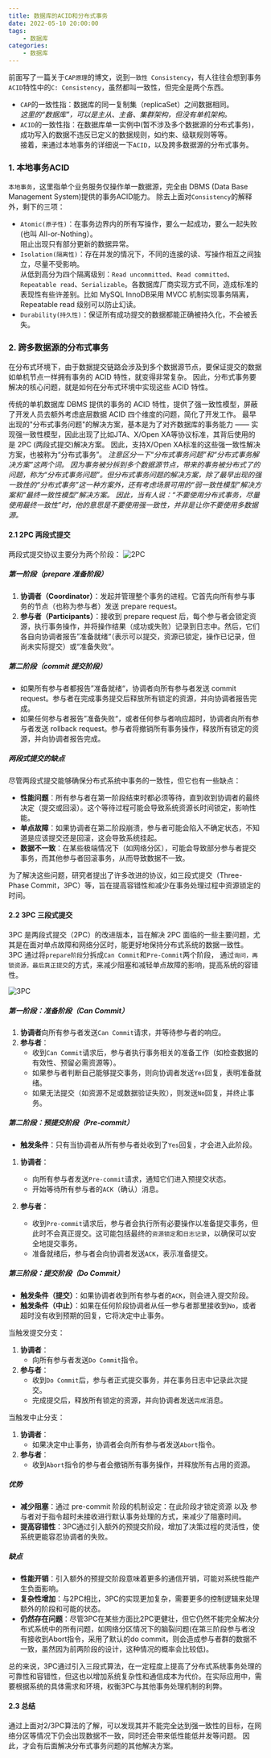 ```yaml
---
title: 数据库的ACID和分布式事务  
date: 2022-05-10 20:00:00  
tags: 
	- 数据库
categories: 
	- 数据库
---
```


前面写了一篇关于`CAP原理`的博文，说到`一致性 Consistency`，有人往往会想到事务`ACID`特性中的`C: Consistency`，虽然都叫一致性，但完全是两个东西。  

- `CAP`的一致性指：数据库的同一复制集（replicaSet）之间数据相同。  
	_这里的“数据库”，可以是主从、主备、集群架构，但没有单机架构。_
- `ACID`的一致性指：在数据库单一实例中(暂不涉及多个数据源的分布式事务)，成功写入的数据不违反已定义的数据规则，如约束、级联规则等等。    
接着，来通过本地事务的详细说一下`ACID`，以及跨多数据源的分布式事务。  
<!-- more -->

### 1. 本地事务ACID
`本地事务`，这里指单个业务服务仅操作单一数据源，完全由 DBMS (Data Base Management System)提供的事务ACID能力。
除去上面对`Consistency`的解释外，剩下的三项：  

- `Atomic(原子性)`：在事务边界内的所有写操作，要么一起成功，要么一起失败(也叫 All-or-Nothing）。  
阻止出现只有部分更新的数据异常。  
- `Isolation(隔离性)`：存在并发的情况下，不同的连接的读、写操作相互之间独立，尽量不受影响。  
从低到高分为四个隔离级别：`Read uncommitted`、`Read committed`、`Repeatable read`、`Serializable`。各数据库厂商实现方式不同，造成标准的表现性有些许差别。比如 MySQL InnoDB采用 MVCC 机制实现事务隔离，Repeatable read 级别可以防止幻读。
- `Durability(持久性)`：保证所有成功提交的数据都能正确被持久化，不会被丢失。

### 2. 跨多数据源的分布式事务
在分布式环境下，由于数据提交链路会涉及到多个数据源节点，要保证提交的数据如单机节点一样拥有事务的 ACID 特性，就变得非常复杂。
因此，分布式事务要解决的核心问题，就是如何在分布式环境中实现这些 ACID 特性。

传统的单机数据库 DBMS 提供的事务的 ACID 特性，提供了强一致性模型，屏蔽了开发人员去额外考虑底层数据 ACID 四个维度的问题，简化了开发工作。
最早出现的"分布式事务问题"的解决方案，基本是为了对齐数据库的事务能力 —— 实现强一致性模型，因此出现了比如JTA、X/Open XA等协议标准，其背后使用的是 2PC (两段式提交)解决方案。
因此，支持X/Open XA标准的这些强一致性解决方案，也被称为“分布式事务”。
_注意区分一下“分布式事务问题”和“分布式事务解决方案”这两个词。_
_因为事务被分拆到多个数据源节点，带来的事务被分布式了的问题，称为“分布式事务问题”。但分布式事务问题的解决方案，除了最早出现的强一致性的“分布式事务”这一种方案外，还有考虑场景可用的“弱一致性模型”解决方案和“最终一致性模型”解决方案。_
_因此，当有人说：“不要使用分布式事务，尽量使用最终一致性”时，他的意思是不要使用强一致性，并非是让你不要使用多数据源。_

#### 2.1 2PC 两段式提交
两段式提交协议主要分为两个阶段：
![2PC](./数据库的ACID和分布式事务/2PC.png)

##### 第一阶段（prepare 准备阶段）

1. **协调者（Coordinator）**：发起并管理整个事务的进程。它首先向所有参与事务的节点（也称为参与者）发送 prepare request。
2. **参与者（Participants）**：接收到 prepare request 后，每个参与者会锁定资源，执行事务操作，并将操作结果（成功或失败）记录到日志中。然后，它们各自向协调者报告”准备就绪“（表示可以提交，资源已锁定，操作已记录，但尚未实际提交）或“准备失败“。

##### 第二阶段（commit 提交阶段）

- 如果所有参与者都报告”准备就绪“，协调者向所有参与者发送 commit request。参与者在完成事务提交后释放所有锁定的资源，并向协调者报告完成。
- 如果任何参与者报告”准备失败“，或者任何参与者响应超时，协调者向所有参与者发送 rollback request。参与者将撤销所有事务操作，释放所有锁定的资源，并向协调者报告完成。

##### 两段式提交的缺点

尽管两段式提交能够确保分布式系统中事务的一致性，但它也有一些缺点：

- **性能问题**：所有参与者在第一阶段结束时都必须等待，直到收到协调者的最终决定（提交或回滚）。这个等待过程可能会导致系统资源长时间锁定，影响性能。
- **单点故障**：如果协调者在第二阶段崩溃，参与者可能会陷入不确定状态，不知道是应该提交还是回滚，这会导致系统挂起。
- **数据不一致**：在某些极端情况下（如网络分区），可能会导致部分参与者提交事务，而其他参与者回滚事务，从而导致数据不一致。

为了解决这些问题，研究者提出了许多改进的协议，如三段式提交（Three-Phase Commit，3PC）等，旨在提高容错性和减少在事务处理过程中资源锁定的时间。

#### 2.2 3PC 三段式提交

3PC 是两段式提交（2PC）的改进版本，旨在解决 2PC 面临的一些主要问题，尤其是在面对单点故障和网络分区时，能更好地保持分布式系统的数据一致性。
3PC 通过将`prepare阶段`分拆成`Can Commit`和`Pre-Commit`两个阶段， 通过`询问，再锁资源，最后真正提交`的方式，来减少阻塞和减轻单点故障的影响，提高系统的容错性。

![3PC](./数据库的ACID和分布式事务/3PC.png)

##### 第一阶段：准备阶段（Can Commit）

1. **协调者**向所有参与者发送`Can Commit`请求，并等待参与者的响应。
2. **参与者**：
   - 收到`Can Commit`请求后，参与者执行事务相关的准备工作（如检查数据的有效性、预留必需资源等）。
   - 如果参与者判断自己能够提交事务，则向协调者发送`Yes`回复，表明准备就绪。
   - 如果无法提交（如资源不足或数据验证失败），则发送`No`回复，并终止事务。

##### 第二阶段：预提交阶段（Pre-commit）

- **触发条件**：只有当协调者从所有参与者处收到了`Yes`回复，才会进入此阶段。

1. **协调者**：
   - 向所有参与者发送`Pre-commit`请求，通知它们进入预提交状态。
   - 开始等待所有参与者的`ACK`（确认）消息。

2. **参与者**：
   - 收到`Pre-commit`请求后，参与者会执行所有必要操作以准备提交事务，但此时不会真正提交。这可能包括最终的`资源锁定`和`日志记录`，以确保可以安全地提交事务。
   - 准备就绪后，参与者会向协调者发送`ACK`，表示准备提交。

##### 第三阶段：提交阶段（Do Commit）

- **触发条件（提交）**：如果协调者收到所有参与者的`ACK`，则会进入提交阶段。
- **触发条件（中止）**：如果在任何阶段协调者从任一参与者那里接收到`No`，或者超时没有收到预期的回复，它将决定中止事务。

当触发提交分支：
1. **协调者**：
   - 向所有参与者发送`Do Commit`指令。
2. **参与者**：
   - 收到`Do Commit`后，参与者正式提交事务，并在事务日志中记录此次提交。
   - 完成提交后，释放所有锁定的资源，并向协调者发送`完成`消息。

当触发中止分支：
1. **协调者**：
   - 如果决定中止事务，协调者会向所有参与者发送`Abort`指令。
2. **参与者**：
   - 收到`Abort`指令的参与者会撤销所有事务操作，并释放所有占用的资源。

##### 优势
- **减少阻塞**：通过 pre-commit 阶段的机制设定：在此阶段才锁定资源 以及 参与者对于指令超时未接收进行默认事务处理的方式，来减少了阻塞时间。
- **提高容错性**：3PC通过引入额外的预提交阶段，增加了决策过程的灵活性，使系统更能容忍协调者的失败。

##### 缺点
- **性能开销**：引入额外的预提交阶段意味着更多的通信开销，可能对系统性能产生负面影响。
- **复杂性增加**：与2PC相比，3PC的实现更加复杂，需要更多的控制逻辑来处理额外的阶段和可能的状态。
- **仍然存在问题**：尽管3PC在某些方面比2PC更健壮，但它仍然不能完全解决分布式系统中的所有问题，如网络分区情况下的脑裂问题(在第三阶段参与者没有接收到Abort指令，采用了默认的do commit，则会造成参与者群的数据不一致，虽然因为前两阶段的设计，这种情况的概率会比较低)。

总的来说，3PC通过引入三段式算法，在一定程度上提高了分布式系统事务处理的可靠性和容错性，但这也以增加系统复杂性和通信成本为代价。在实际应用中，需要根据系统的具体需求和环境，权衡3PC与其他事务处理机制的利弊。

#### 2.3 总结
通过上面对2/3PC算法的了解，可以发现其并不能完全达到强一致性的目标，在网络分区等情况下仍会出现数据不一致，同时还会带来低性能低并发等问题。
因此，才会有后面解决分布式事务问题的其他解决方案。